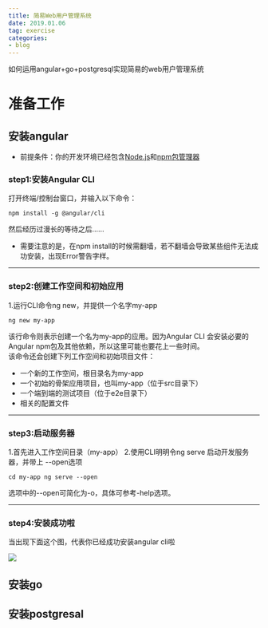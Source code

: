 ```yaml
---
title: 简易Web用户管理系统
date: 2019.01.06
tag: exercise
categories: 
- blog
---
```


如何运用angular+go+postgresql实现简易的web用户管理系统
<!-- more -->
# 准备工作
## 安装angular
+ 前提条件：你的开发环境已经包含[Node.js](https://nodejs.org/en/)和[npm包管理器](https://docs.npmjs.com/about-npm/index.html)   
### step1:安装Angular CLI
打开终端/控制台窗口，并输入以下命令：  

`npm install -g @angular/cli `  

然后经历过漫长的等待之后……  
+ 需要注意的是，在npm install的时候需翻墙，若不翻墙会导致某些组件无法成功安装，出现Error警告字样。  

---
### step2:创建工作空间和初始应用
1.运行CLI命令ng new，并提供一个名字my-app

`ng new my-app`

该行命令则表示创建一个名为my-app的应用。因为Angular CLI 会安装必要的Angular npm包及其他依赖，所以这里可能也要花上一些时间。  
该命令还会创建下列工作空间和初始项目文件：  

+ 一个新的工作空间，根目录名为my-app
+ 一个初始的骨架应用项目，也叫my-app（位于src目录下）
+ 一个端到端的测试项目（位于e2e目录下）
+ 相关的配置文件

---
### step3:启动服务器
1.首先进入工作空间目录（my-app）
2.使用CLI明明令ng serve 启动开发服务器，并带上 --open选项

`
cd my-app
ng serve --open
`

选项中的--open可简化为-o，具体可参考-help选项。

---
### step4:安装成功啦
当出现下面这个图，代表你已经成功安装angular cli啦

![](https://angular.cn/generated/images/guide/cli-quickstart/app-works.png)


## 安装go
## 安装postgresal
